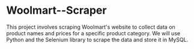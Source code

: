 # Woolmart--Scraper

This project involves scraping Woolmart's website to collect data on product names and prices for a specific product category. We will use Python and the Selenium library to scrape the data and store it in MySQL. 
